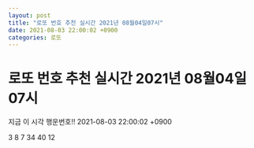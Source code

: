 ```yaml
---
layout: post
title: "로또 번호 추천 실시간 2021년 08월04일07시"
date: 2021-08-03 22:00:02 +0900
categories: 로또
---
```


# 로또 번호 추천 실시간 2021년 08월04일07시

지금 이 시각 행운번호!! 2021-08-03 22:00:02 +0900

 3  8  7  34  40  12 

